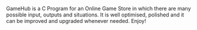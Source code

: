 GameHub is a C Program for an Online Game Store in which there are many possible input, outputs and situations.
It is well optimised, polished and it can be improved and upgraded whenever needed.
Enjoy!

